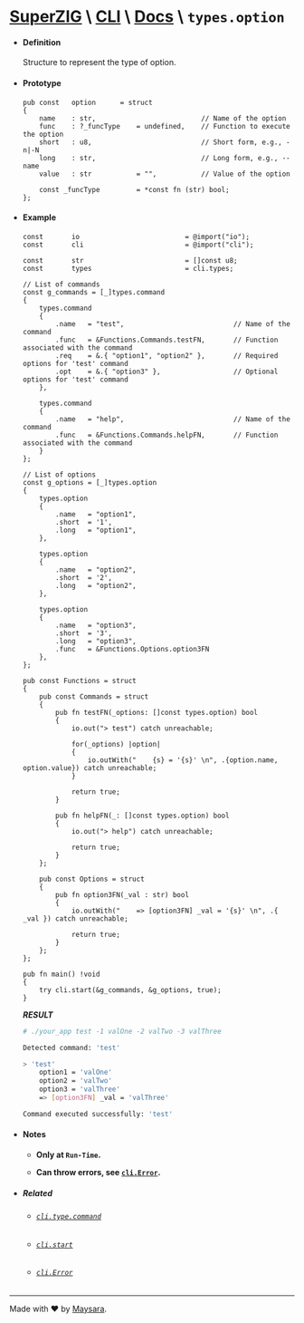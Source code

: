 # **[SuperZIG](https://github.com/Super-ZIG)** \ **[CLI](../../README.md)** \ **[Docs](../readme.md)** \ **`types.option`**

- #### **Definition**

    Structure to represent the type of option.

- #### **Prototype**

    ```zig
    pub const   option      = struct
    {
        name    : str,                          // Name of the option
        func    : ?_funcType    = undefined,    // Function to execute the option
        short   : u8,                           // Short form, e.g., -n|-N
        long    : str,                          // Long form, e.g., --name
        value   : str           = "",           // Value of the option

        const _funcType         = *const fn (str) bool;
    };
    ```

- #### **Example**

    ```zig
    const       io                          = @import("io");
    const       cli                         = @import("cli");

    const       str                         = []const u8;
    const       types                       = cli.types;
    
    // List of commands
    const g_commands = [_]types.command
    {
        types.command
        {
            .name   = "test",                           // Name of the command
            .func   = &Functions.Commands.testFN,       // Function associated with the command
            .req    = &.{ "option1", "option2" },       // Required options for 'test' command
            .opt    = &.{ "option3" },                  // Optional options for 'test' command
        },

        types.command
        {
            .name   = "help",                           // Name of the command
            .func   = &Functions.Commands.helpFN,       // Function associated with the command
        }
    };

    // List of options
    const g_options = [_]types.option
    {
        types.option
        {
            .name   = "option1",
            .short  = '1',
            .long   = "option1",
        },

        types.option
        {
            .name   = "option2",
            .short  = '2',
            .long   = "option2",
        },

        types.option
        {
            .name   = "option3",
            .short  = '3',
            .long   = "option3",
            .func   = &Functions.Options.option3FN
        },
    };

    pub const Functions = struct
    {
        pub const Commands = struct
        {
            pub fn testFN(_options: []const types.option) bool
            {
                io.out("> test") catch unreachable;

                for(_options) |option|
                {
                    io.outWith("    {s} = '{s}' \n", .{option.name, option.value}) catch unreachable;
                }

                return true;
            }

            pub fn helpFN(_: []const types.option) bool
            {
                io.out("> help") catch unreachable;

                return true;
            }
        };

        pub const Options = struct
        {
            pub fn option3FN(_val : str) bool
            {
                io.outWith("    => [option3FN] _val = '{s}' \n", .{ _val }) catch unreachable;

                return true;
            }
        };
    };
    ```

    ```zig
    pub fn main() !void
    {
        try cli.start(&g_commands, &g_options, true);
    }
    ```
    
    _**RESULT**_

    ```bash
    # ./your_app test -1 valOne -2 valTwo -3 valThree

    Detected command: 'test'

    > 'test'
        option1 = 'valOne' 
        option2 = 'valTwo' 
        option3 = 'valThree' 
        => [option3FN] _val = 'valThree' 

    Command executed successfully: 'test'
    ```

- #### **Notes**

    - **Only at `Run-Time`.**

    - **Can throw errors, see [`cli.Error`](../enums/Error.md).**

- ##### Related

  - ###### [`cli.type.command`](./command.md)

  - ###### [`cli.start`](../func/start.md)

  - ###### [`cli.Error`](../enums/Error.md)

---

Made with ❤️ by [Maysara](http://github.com/maysara-elshewehy).